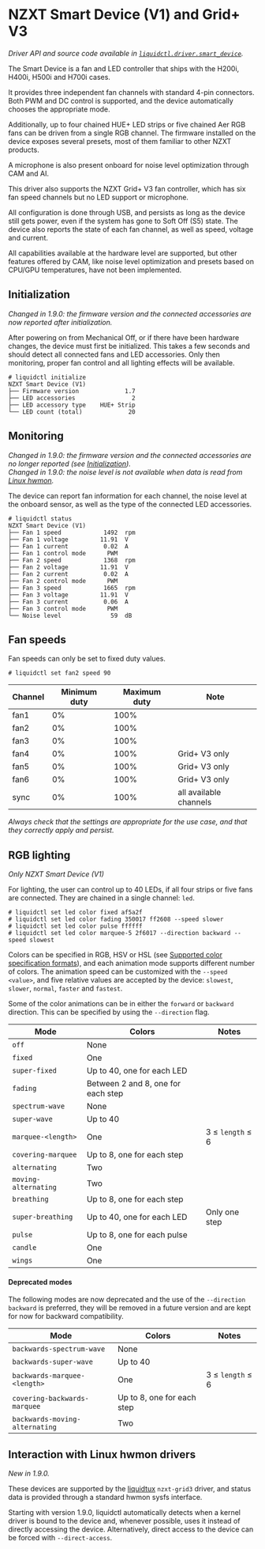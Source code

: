 # NZXT Smart Device (V1) and Grid+ V3
_Driver API and source code available in [`liquidctl.driver.smart_device`](../liquidctl/driver/smart_device.py)._

The Smart Device is a fan and LED controller that ships with the H200i, H400i, H500i and H700i cases.

It provides three independent fan channels with standard 4-pin connectors.  Both PWM and DC control is supported, and the device automatically chooses the appropriate mode.

Additionally, up to four chained HUE+ LED strips or five chained Aer RGB fans can be driven from a single RGB channel.  The firmware installed on the device exposes several presets, most of them familiar to other NZXT products.

A microphone is also present onboard for noise level optimization through CAM and AI.

This driver also supports the NZXT Grid+ V3 fan controller, which has six fan speed channels but no LED support or microphone.

All configuration is done through USB, and persists as long as the device still gets power, even if the system has gone to Soft Off (S5) state.  The device also reports the state of each fan channel, as well as speed, voltage and current.

All capabilities available at the hardware level are supported, but other features offered by CAM, like noise level optimization and presets based on CPU/GPU temperatures, have not been implemented.


## Initialization
[Initialization]: #initialization

_Changed in 1.9.0: the firmware version and the connected accessories are now
reported after initialization._  

After powering on from Mechanical Off, or if there have been hardware changes,
the device must first be initialized.  This takes a few seconds and should
detect all connected fans and LED accessories.  Only then monitoring, proper
fan control and all lighting effects will be available.

```
# liquidctl initialize
NZXT Smart Device (V1)
├── Firmware version             1.7  
├── LED accessories                2  
├── LED accessory type    HUE+ Strip  
└── LED count (total)             20  
```


## Monitoring

_Changed in 1.9.0: the firmware version and the connected accessories are no
longer reported (see [Initialization])._  
_Changed in 1.9.0: the noise level is not available when data is read from
[Linux hwmon]._  

The device can report fan information for each channel, the noise level at the
onboard sensor, as well as the type of the connected LED accessories.

```
# liquidctl status
NZXT Smart Device (V1)
├── Fan 1 speed            1492  rpm
├── Fan 1 voltage         11.91  V
├── Fan 1 current          0.02  A
├── Fan 1 control mode      PWM  
├── Fan 2 speed            1368  rpm
├── Fan 2 voltage         11.91  V
├── Fan 2 current          0.02  A
├── Fan 2 control mode      PWM  
├── Fan 3 speed            1665  rpm
├── Fan 3 voltage         11.91  V
├── Fan 3 current          0.06  A
├── Fan 3 control mode      PWM  
└── Noise level              59  dB
```


## Fan speeds

Fan speeds can only be set to fixed duty values.

```
# liquidctl set fan2 speed 90
```

| Channel | Minimum duty | Maximum duty | Note |
| --- | --- | --- | - |
| fan1 | 0% | 100% ||
| fan2 | 0% | 100% ||
| fan3 | 0% | 100% ||
| fan4 | 0% | 100% | Grid+ V3 only |
| fan5 | 0% | 100% | Grid+ V3 only |
| fan6 | 0% | 100% | Grid+ V3 only |
| sync | 0% | 100% | all available channels |

*Always check that the settings are appropriate for the use case, and that they correctly apply and persist.*


## RGB lighting

_Only NZXT Smart Device (V1)_

For lighting, the user can control up to 40 LEDs, if all four strips or five fans are connected.  They are chained in a single channel: `led`.

```
# liquidctl set led color fixed af5a2f
# liquidctl set led color fading 350017 ff2608 --speed slower
# liquidctl set led color pulse ffffff
# liquidctl set led color marquee-5 2f6017 --direction backward --speed slowest
```

Colors can be specified in RGB, HSV or HSL (see [Supported color specification formats](../README.md#supported-color-specification-formats)), and each animation mode supports different number of colors.  The animation speed can be customized with the `--speed <value>`, and five relative values are accepted by the device: `slowest`, `slower`, `normal`, `faster` and `fastest`.

Some of the color animations can be in either the `forward` or `backward` direction.
This can be specified by using the `--direction` flag.

| Mode | Colors | Notes |
| --- | --- | --- |
| `off` | None |
| `fixed` | One |
| `super-fixed` | Up to 40, one for each LED |
| `fading` | Between 2 and 8, one for each step |
| `spectrum-wave` | None |
| `super-wave` | Up to 40 |
| `marquee-<length>` | One | 3 ≤ `length` ≤ 6 |
| `covering-marquee` | Up to 8, one for each step |
| `alternating` | Two |
| `moving-alternating` | Two |
| `breathing` | Up to 8, one for each step |
| `super-breathing` | Up to 40, one for each LED | Only one step |
| `pulse` | Up to 8, one for each pulse |
| `candle` | One |
| `wings` | One |

#### Deprecated modes

The following modes are now deprecated and the use of the `--direction backward` is preferred,
they will be removed in a future version and are kept for now for backward compatibility.

| Mode | Colors | Notes |
| --- | --- | --- |
| `backwards-spectrum-wave` | None |
| `backwards-super-wave` | Up to 40 |
| `backwards-marquee-<length>` | One | 3 ≤ `length` ≤ 6 |
| `covering-backwards-marquee` | Up to 8, one for each step |
| `backwards-moving-alternating` | Two |


## Interaction with Linux hwmon drivers
[Linux hwmon]: #interaction-with-linux-hwmon-drivers

_New in 1.9.0._  

These devices are supported by the [liquidtux] `nzxt-grid3` driver, and status
data is provided through a standard hwmon sysfs interface.

Starting with version 1.9.0, liquidctl automatically detects when a kernel
driver is bound to the device and, whenever possible, uses it instead of
directly accessing the device.  Alternatively, direct access to the device can
be forced with `--direct-access`.

[liquidtux]: https://github.com/liquidctl/liquidtux
